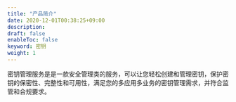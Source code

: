 ```yaml
---
title: "产品简介"
date: 2020-12-01T00:38:25+09:00
description: 
draft: false
enableToc: false
keyword: 密钥
weight: 1
---
```




密钥管理服务是是一款安全管理类的服务，可以让您轻松创建和管理密钥，保护密钥的保密性、完整性和可用性，满足您的多应用多业务的密钥管理需求，并符合监管和合规要求。
